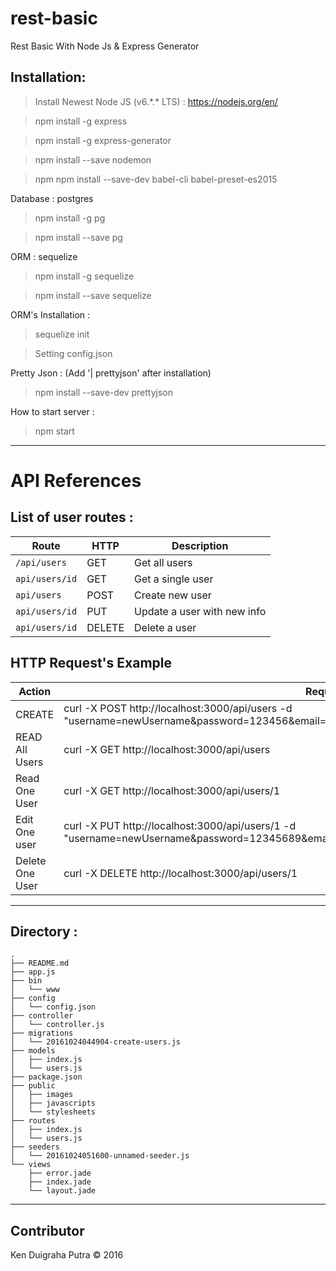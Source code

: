 # rest-basic
Rest Basic With Node Js & Express Generator

## Installation:
> Install Newest Node JS (v6.\*.\* LTS) : https://nodejs.org/en/

> npm install -g express

> npm install -g express-generator

> npm install --save nodemon

> npm npm install --save-dev babel-cli babel-preset-es2015

Database : postgres
> npm install -g pg

> npm install --save pg

ORM : sequelize
> npm install -g sequelize

> npm install --save sequelize

ORM's Installation :
> sequelize init

> Setting config.json

Pretty Json : (Add '| prettyjson' after installation)
> npm install --save-dev prettyjson

How to start server :
> npm start

************************************
# API References
## List of user routes :

| Route | HTTP | Description|
|-------|------|------------|
|`/api/users`| GET | Get all users |
|`api/users/id`| GET | Get a single user |
|`api/users`| POST | Create new user |
|`api/users/id`| PUT | Update a user with new info |
|`api/users/id`|DELETE| Delete a user|


## HTTP Request's Example

| Action |Request|
|---------|-------|
|CREATE|curl -X POST http://localhost:3000/api/users -d "username=newUsername&password=123456&email=newUser@yahoo.com&website=newUser.com" |
|READ All Users|curl -X GET http://localhost:3000/api/users  |
| Read One User | curl -X GET http://localhost:3000/api/users/1 |
|Edit One user | curl -X PUT http://localhost:3000/api/users/1 -d "username=newUsername&password=12345689&email=newEmailUser@yahoo.com&website=newUser.com"|
|Delete One User | curl -X DELETE http://localhost:3000/api/users/1 |

************************************

## Directory :

```
.
├── README.md
├── app.js
├── bin
│   └── www
├── config
│   └── config.json
├── controller
│   └── controller.js
├── migrations
│   └── 20161024044904-create-users.js
├── models
│   ├── index.js
│   └── users.js
├── package.json
├── public
│   ├── images
│   ├── javascripts
│   └── stylesheets
├── routes
│   ├── index.js
│   └── users.js
├── seeders
│   └── 20161024051600-unnamed-seeder.js
└── views
    ├── error.jade
    ├── index.jade
    └── layout.jade

```
************************************

## Contributor
Ken Duigraha Putra &copy; 2016
